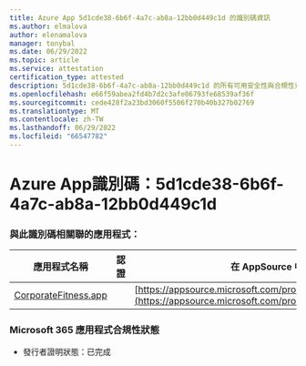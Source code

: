 ```yaml
---
title: Azure App 5d1cde38-6b6f-4a7c-ab8a-12bb0d449c1d 的識別碼資訊
ms.author: elmalova
author: elenamalova
manager: tonybal
ms.date: 06/29/2022
ms.topic: article
ms.service: attestation
certification_type: attested
description: 5d1cde38-6b6f-4a7c-ab8a-12bb0d449c1d 的所有可用安全性與合規性資訊。
ms.openlocfilehash: e66f59abea2fd4b7d2c3afe06793fe68539af36f
ms.sourcegitcommit: cede428f2a23bd3060f5506f270b40b327b02769
ms.translationtype: MT
ms.contentlocale: zh-TW
ms.lasthandoff: 06/29/2022
ms.locfileid: "66547782"
---
```

# <a name="azure-app-id-5d1cde38-6b6f-4a7c-ab8a-12bb0d449c1d"></a>Azure App識別碼：5d1cde38-6b6f-4a7c-ab8a-12bb0d449c1d


### <a name="apps-associated-with-this-id"></a>與此識別碼相關聯的應用程式：
| **應用程式名稱** | **認證** | **在 AppSource 中檢視** |
|--------------|---------------|-----------------------|
| [CorporateFitness.app](../forward/WA200004093.md) |  | [https://appsource.microsoft.com/product/office/WA200004093](https://appsource.microsoft.com/product/office/WA200004093) |

### <a name="microsoft-365-app-compliance-status"></a>Microsoft 365 應用程式合規性狀態
- 發行者證明狀態：已完成

